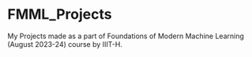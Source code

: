 # FMML_Projects

My Projects made as a part of Foundations of Modern Machine Learning (August 2023-24) course by IIIT-H.
